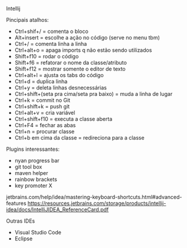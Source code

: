 Intellij

Pincipais atalhos:
- Ctrl+shif+/ = comenta o bloco
- Alt+insert = escolhe a ação no código (serve no menu tbm)
- Ctrl+/ = comenta linha a linha
- Ctrl+alt+o = apaga imports q não estão sendo utilizados
- Shift+f10 = rodar o código
- Shift+f6 = refatorar o nome da classe/atributo
- Shift+f12 = mostrar somente o editor de texto
- Ctrl+alt+l = ajusta os tabs do código
- Ctrl+d = duplica linha
- Ctrl+y = deleta linhas desnecessárias
- Ctrl+shift+(seta pra cima/seta pra baixo) = muda a linha de lugar
- Ctrl+k = commit no Git
- Ctrl+shift+k = push git
- Ctrl+alt+v = cria variável
- Ctrl+shift+f10 = executa a classe aberta
- Ctrl+F4 = fechar as abas
- Ctrl+n = procurar classe
- Ctrl+b em cima da classe = redireciona para a classe

Plugins interessantes:
- nyan progress bar
- git tool box
- maven helper
- rainbow brackets
- key promoter X

jetbrains.com/help/idea/mastering-keyboard-shortcuts.html#advanced-features
https://resources.jetbrains.com/storage/products/intellij-idea/docs/IntelliJIDEA_ReferenceCard.pdf


Outras IDEs
- Visual Studio Code
- Eclipse
